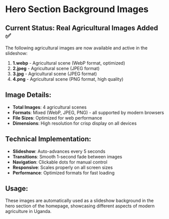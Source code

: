 # Hero Section Background Images

## Current Status: Real Agricultural Images Added ✅

The following agricultural images are now available and active in the slideshow:

1. **1.webp** - Agricultural scene (WebP format, optimized)
2. **2.jpeg** - Agricultural scene (JPEG format)  
3. **3.jpg** - Agricultural scene (JPEG format)
4. **4.png** - Agricultural scene (PNG format, high quality)

## Image Details:
- **Total Images**: 4 agricultural scenes
- **Formats**: Mixed (WebP, JPEG, PNG) - all supported by modern browsers
- **File Sizes**: Optimized for web performance
- **Dimensions**: High resolution for crisp display on all devices

## Technical Implementation:
- **Slideshow**: Auto-advances every 5 seconds
- **Transitions**: Smooth 1-second fade between images
- **Navigation**: Clickable dots for manual control
- **Responsive**: Scales properly on all screen sizes
- **Performance**: Optimized formats for fast loading

## Usage:
These images are automatically used as a slideshow background in the hero section of the homepage, showcasing different aspects of modern agriculture in Uganda.
